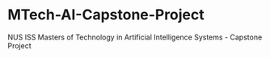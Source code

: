 # MTech-AI-Capstone-Project
NUS ISS Masters of Technology in Artificial Intelligence Systems - Capstone Project
